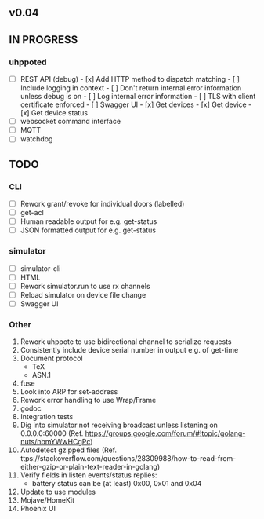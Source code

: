 ## v0.04

## IN PROGRESS

### uhppoted
- [ ] REST API (debug)
      - [x] Add HTTP method to dispatch matching
      - [ ] Include logging in context
      - [ ] Don't return internal error information unless debug is on
      - [ ] Log internal error information
      - [ ] TLS with client certificate enforced
      - [ ] Swagger UI
      - [x] Get devices
      - [x] Get device
      - [x] Get device status
- [ ] websocket command interface
- [ ] MQTT 
- [ ] watchdog

## TODO

### CLI
- [ ] Rework grant/revoke for individual doors (labelled)
- [ ] get-acl
- [ ] Human readable output for e.g. get-status
- [ ] JSON formatted output for e.g. get-status

### simulator
- [ ] simulator-cli
- [ ] HTML
- [ ] Rework simulator.run to use rx channels
- [ ] Reload simulator on device file change
- [ ] Swagger UI

### Other

1.  Rework uhppote to use bidirectional channel to serialize requests
2.  Consistently include device serial number in output e.g. of get-time
3.  Document protocol
    - TeX
    - ASN.1
4.  fuse
5.  Look into ARP for set-address
6.  Rework error handling to use Wrap/Frame
7.  godoc
8.  Integration tests
9. Dig into simulator not receiving broadcast unless listening on 0.0.0.0:60000
    (Ref. https://groups.google.com/forum/#!topic/golang-nuts/nbmYWwHCgPc)
10. Autodetect gzipped files
    (Ref. ttps://stackoverflow.com/questions/28309988/how-to-read-from-either-gzip-or-plain-text-reader-in-golang)
11. Verify fields in listen events/status replies:
    - battery status can be (at least) 0x00, 0x01 and 0x04
12. Update to use modules
13. Mojave/HomeKit
14. Phoenix UI

